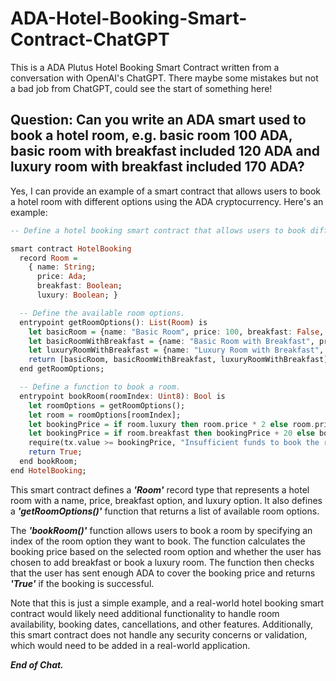 # ADA-Hotel-Booking-Smart-Contract-ChatGPT
This is a ADA Plutus Hotel Booking Smart Contract written from a conversation with OpenAI's ChatGPT. There maybe some mistakes but not a bad job from ChatGPT, could see the start of something here!

## Question: Can you write an ADA smart used to book a hotel room, e.g. basic room 100 ADA, basic room with breakfast included 120 ADA and luxury room with breakfast included 170 ADA?

Yes, I can provide an example of a smart contract that allows users to book a hotel room with different options using the ADA cryptocurrency. Here's an example:

```haskell
-- Define a hotel booking smart contract that allows users to book different room options.

smart contract HotelBooking
  record Room =
    { name: String;
      price: Ada;
      breakfast: Boolean;
      luxury: Boolean; }

  -- Define the available room options.
  entrypoint getRoomOptions(): List(Room) is
    let basicRoom = {name: "Basic Room", price: 100, breakfast: False, luxury: False};
    let basicRoomWithBreakfast = {name: "Basic Room with Breakfast", price: 120, breakfast: True, luxury: False};
    let luxuryRoomWithBreakfast = {name: "Luxury Room with Breakfast", price: 170, breakfast: True, luxury: True};
    return [basicRoom, basicRoomWithBreakfast, luxuryRoomWithBreakfast];
  end getRoomOptions;

  -- Define a function to book a room.
  entrypoint bookRoom(roomIndex: Uint8): Bool is
    let roomOptions = getRoomOptions();
    let room = roomOptions[roomIndex];
    let bookingPrice = if room.luxury then room.price * 2 else room.price;
    let bookingPrice = if room.breakfast then bookingPrice + 20 else bookingPrice;
    require(tx.value >= bookingPrice, "Insufficient funds to book the room.");
    return True;
  end bookRoom;
end HotelBooking;
```

This smart contract defines a ***'Room'*** record type that represents a hotel room with a name, price, breakfast option, and luxury option. It also defines a ***'getRoomOptions()'*** function that returns a list of available room options.

The ***'bookRoom()'*** function allows users to book a room by specifying an index of the room option they want to book. The function calculates the booking price based on the selected room option and whether the user has chosen to add breakfast or book a luxury room. The function then checks that the user has sent enough ADA to cover the booking price and returns ***'True'*** if the booking is successful.

Note that this is just a simple example, and a real-world hotel booking smart contract would likely need additional functionality to handle room availability, booking dates, cancellations, and other features. Additionally, this smart contract does not handle any security concerns or validation, which would need to be added in a real-world application.

***End of Chat.***
